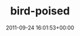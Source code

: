 ---
title:		"bird-poised"
type:		"photos"
mediatype:		"upload"
description:		"TBC"
date:		"2011-09-24 16:01:53+00:00"
album:		"nature"
filename:		"bird-poised.md"
series:		""
cl_public_id:		"nature/bird-poised"
cl_version:		1497005045
format:		"tiff"
bytes:		7984332
width:		2560
height:		1440
colours:
- "#9CB95E"
- "#6C8C38"
- "#2D281A"
- "#527E12"
- "#2B3118"
- "#24251E"
- "#78684A"
- "#D3C3B6"
- "#777D46"
- "#CC9F7D"
- "#557E3F"
- "#BFC3AE"
- "#273F07"
- "#273A40"
- "#7F826C"
- "#A2B7BF"
- "#8D846F"
- "#52707D"
- "#89A0CA"
- "#758B8F"
- "#7C794E"
- "#768779"
- "#D2B585"
- "#2C342F"
- "#B7C3B5"
- "#1B2B18"
exposure_mode:		"Auto"
program:		"Aperture-priority AE"
aperture:		"5.6"
focal_length:		"130.0 mm"
iso:		"8000"
shutter_speed:		"1/8000"
metering:		"Center-weighted average"
flash:		"Off, Did not fire"
white_balance:		"Custom"
colour_temp:		"5900"
has_crop:		"false"
orientation:		"Horizontal (normal)"
camera_model:		"NIKON D7000"
lens_info:		"18-200mm f/3.5-5.6"
artist:		"Matt Finucane"
x_resolution:		"300"
y_resolution:		"300"
---